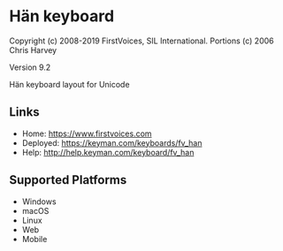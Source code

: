 Hän keyboard
======================

Copyright (c) 2008-2019 FirstVoices, SIL International. Portions (c) 2006 Chris Harvey

Version 9.2

Hän keyboard layout for Unicode

Links
-----

 * Home:     <https://www.firstvoices.com>
 * Deployed: <https://keyman.com/keyboards/fv_han>
 * Help:     <http://help.keyman.com/keyboard/fv_han>
 
Supported Platforms
-------------------

 * Windows
 * macOS
 * Linux
 * Web
 * Mobile

